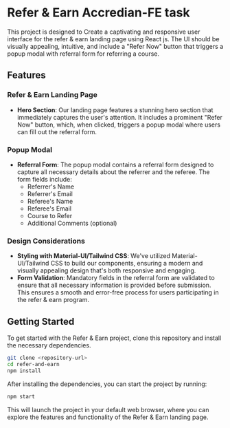 # Refer & Earn Accredian-FE task

This project is designed to Create a captivating and responsive user interface for the refer & earn landing page using React js. The UI should be visually appealing, intuitive, and include a "Refer Now" button that triggers a popup modal with referral form for referring a course.

## Features

### Refer & Earn Landing Page

- **Hero Section**: Our landing page features a stunning hero section that immediately captures the user's attention. It includes a prominent "Refer Now" button, which, when clicked, triggers a popup modal where users can fill out the referral form.

### Popup Modal

- **Referral Form**: The popup modal contains a referral form designed to capture all necessary details about the referrer and the referee. The form fields include:
  - Referrer's Name
  - Referrer's Email
  - Referee's Name
  - Referee's Email
  - Course to Refer
  - Additional Comments (optional)

### Design Considerations

- **Styling with Material-UI/Tailwind CSS**: We've utilized Material-UI/Tailwind CSS to build our components, ensuring a modern and visually appealing design that's both responsive and engaging.
- **Form Validation**: Mandatory fields in the referral form are validated to ensure that all necessary information is provided before submission. This ensures a smooth and error-free process for users participating in the refer & earn program.

## Getting Started

To get started with the Refer & Earn project, clone this repository and install the necessary dependencies.

```bash
git clone <repository-url>
cd refer-and-earn
npm install
```

After installing the dependencies, you can start the project by running:

```bash
npm start
```
This will launch the project in your default web browser, where you can explore the features and functionality of the Refer & Earn landing page.
